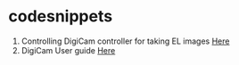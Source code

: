 # codesnippets

1. Controlling DigiCam controller for taking EL images <a href=https://stackoverflow.com/questions/43358257/using-digicamcontrol-to-control-nikon-camera-using-python> Here</a>
2. DigiCam User guide <a href=http://digicamcontrol.com/doc/userguide/cmd> Here</a>

